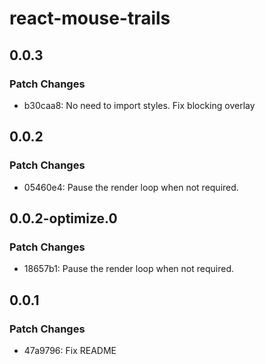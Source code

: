 # react-mouse-trails

## 0.0.3

### Patch Changes

- b30caa8: No need to import styles. Fix blocking overlay

## 0.0.2

### Patch Changes

- 05460e4: Pause the render loop when not required.

## 0.0.2-optimize.0

### Patch Changes

- 18657b1: Pause the render loop when not required.

## 0.0.1

### Patch Changes

- 47a9796: Fix README
